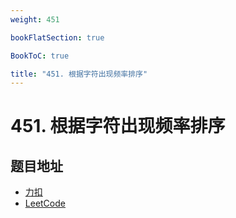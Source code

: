 ```yaml
---
weight: 451

bookFlatSection: true

BookToC: true

title: "451. 根据字符出现频率排序"
---
```


# 451. 根据字符出现频率排序

## 题目地址

+ [力扣](https://leetcode.cn/problems/sort-characters-by-frequency/)
+ [LeetCode](https://leetcode.com/problems/sort-characters-by-frequency/)
